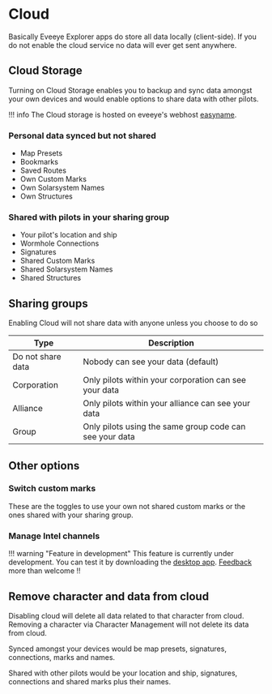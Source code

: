 # Cloud

Basically Eveeye Explorer apps do store all data locally (client-side). If you do not enable the cloud service no data will ever get sent anywhere.

## Cloud Storage
Turning on Cloud Storage enables you to backup and sync data amongst your own devices and would enable options to share data with other pilots.

!!! info
    The Cloud storage is hosted on eveeye's webhost [easyname](https://www.easyname.com/en).

### Personal data synced but not shared
 - Map Presets
 - Bookmarks
 - Saved Routes
 - Own Custom Marks
 - Own Solarsystem Names
 - Own Structures

### Shared with pilots in your sharing group
- Your pilot's location and ship
- Wormhole Connections
- Signatures
- Shared Custom Marks
- Shared Solarsystem Names
- Shared Structures
<!-- - Intel data via [Desktop App](https://eveeye.readthedocs.io/en/latest/desktop-app/) -->

## Sharing groups
Enabling Cloud will not share data with anyone unless you choose to do so

| Type | Description |
|--|--|
| Do not share data | Nobody can see your data (default)   |
| Corporation | Only pilots within your corporation can see your data   |
| Alliance | Only pilots within your alliance can see your data |
| Group | Only pilots using the same group code can see your data |

## Other options
### Switch custom marks
These are the toggles to use your own not shared custom marks or the ones shared with your sharing group.

### Manage Intel channels

!!! warning "Feature in development"
    This feature is currently under development. You can test it by downloading the [desktop app](https://eveeye.readthedocs.io/en/latest/desktop-app/). [Feedback](https://eveeye.readthedocs.io/en/latest/#Feedback) more than welcome !!
    
<!-- ### Share and Show K-K Connections
If enabled the connections you jump via K-K wormholes would get shared publically and you can see the wormholes other people using this option are sharing. 

!!! warning "Limitation"
    Only connections that got edited with a signature-code or wormhole-code will get shown. This is to avoid showing connections that get created by cyno-jumping or using jump-bridges. -->

## Remove character and data from cloud
Disabling cloud will delete all data related to that character from cloud.
Removing a character via Character Management will not delete its data from cloud.

Synced amongst your devices would be map presets, signatures, connections, marks and names.

Shared with other pilots would be your location and ship, signatures, connections and shared marks plus their names.

<!--stackedit_data:
eyJoaXN0b3J5IjpbMTI5MDEwMDg2NywtMzQ1NDExOTQ0LC00MD
UyNzY4OTcsLTE2MTY0Mzc4MjEsNTAxNzY1NjM1LC0xMjQ0Nzk3
NjMxLC0xNDMxMjgwODUxLDQxNzQ5Mzc5NiwtMTQwMDcyNTg4OC
wtMjM1MTM5NjUyLDE2MDQ5NTUxNzEsLTkwMzE2OTkwMV19
-->